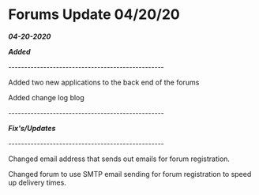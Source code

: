 # Forums Update 04/20/20

_**04-20-2020**_

_**Added**_

-‌------------------------------------------------

Added two new applications to the back end of the forums

Added change log blog

‌-‌------------------------------------------------

_**Fix's/Updates**_

‌-‌------------------------------------------------

Changed email address that sends out emails for forum registration.

Changed forum to use SMTP email sending for forum registration to speed up delivery times.

